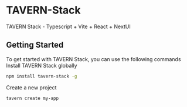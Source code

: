 # TAVERN-Stack
TAVERN Stack - Typescript + Vite + React + NextUI
## Getting Started
To get started with TAVERN Stack, you can use the following commands   
Install TAVERN Stack globally
```bash
npm install tavern-stack -g
```
Create a new project
```bash
tavern create my-app
```